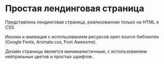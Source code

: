 # Простая лендинговая страница

Представлена лендинговая страница, реализованная только на HTML и CSS.

Иконки и анимация с использованием ресурсов open source библиотек (Google Fonts, Animate.css, Font Awesome).

Дизайн страницы является минималистичным, с использованием нейтральных цветов и простых шрифтов.